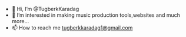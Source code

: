 - 👋 Hi, I’m @TugberkKaradag
- 👀 I’m interested in making music production tools,websites and much more...
- 📫 How to reach me tugberkkaradag1@gmail.com
<!---
TugberkKaradag/TugberkKaradag is a ✨ special ✨ repository because its `README.md` (this file) appears on your GitHub profile.
You can click the Preview link to take a look at your changes.
--->
